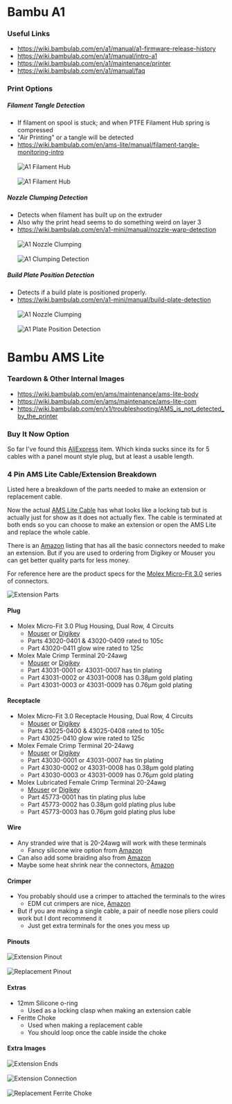 # Bambu A1
### Useful Links
- https://wiki.bambulab.com/en/a1/manual/a1-firmware-release-history
- https://wiki.bambulab.com/en/a1/manual/intro-a1
- https://wiki.bambulab.com/en/a1/maintenance/printer
- https://wiki.bambulab.com/en/a1/manual/faq

### Print Options
##### Filament Tangle Detection
- If filament on spool is stuck; and when PTFE Filament Hub spring is compressed
- "Air Printing" or a tangle will be detected
- https://wiki.bambulab.com/en/ams-lite/manual/filament-tangle-monitoring-intro
<br><br>![A1 Filament Hub](images/a1-filament_hub.webp "A1 Filament Hub")
<br><br>![A1 Filament Hub](images/a1-filament_hub.gif "A1 Filament Hub")

##### Nozzle Clumping Detection
- Detects when filament has built up on the extruder
- Also why the print head seems to do something weird on layer 3
- https://wiki.bambulab.com/en/a1-mini/manual/nozzle-warp-detection
<br><br>![A1 Nozzle Clumping](images/a1-nozzle_clumping.webp "A1 Nozzle Clumping")
<br><br>![A1 Clumping Detection](images/a1-nozzle_clumping.gif "A1 Clumping Detection")

##### Build Plate Position Detection
- Detects if a build plate is positioned properly.
- https://wiki.bambulab.com/en/a1-mini/manual/build-plate-detection
<br><br>![A1 Nozzle Clumping](images/a1-plate_position.webp "A1 Nozzle Clumping")
<br><br>![A1 Plate Position Detection](images/a1-plate_position.gif "A1 Plate Position Detection")

# Bambu AMS Lite
### Teardown & Other Internal Images
- https://wiki.bambulab.com/en/ams/maintenance/ams-lite-body
- https://wiki.bambulab.com/en/ams/maintenance/ams-lite-com
- https://wiki.bambulab.com/en/x1/troubleshooting/AMS_is_not_detected_by_the_printer

### Buy It Now Option
So far I've found this [AliExpress](https://www.aliexpress.us/item/1005004748228756.html) item. Which kinda sucks since its for 5 cables with a panel mount style plug, but at least a usable length.

### 4 Pin AMS Lite Cable/Extension Breakdown
Listed here a breakdown of the parts needed to make an extension or replacement cable.

Now the actual [AMS Lite Cable](https://ca.store.bambulab.com/products/ams-lite-4-pin-cable) has what looks like a locking tab but is actually just for show as it does not actually flex. The cable is terminated at both ends so you can choose to make an extension or open the AMS Lite and replace the whole cable.

There is an [Amazon](https://www.amazon.ca/Molex-Micro-Fit-Circuits-Receptacle-Terminal/dp/B078Q798L9/) listing that has all the basic connectors needed to make an extension. But if you are used to ordering from Digikey or Mouser you can get better quality parts for less money.

For reference here are the product specs for the [Molex Micro-Fit 3.0](files/PS-43045-001.pdf) series of connectors.

![Extension Parts](images/parts_extension.jpg "Extension Parts")

#### Plug
- Molex Micro-Fit 3.0 Plug Housing, Dual Row, 4 Circuits
  - [Mouser](https://www.mouser.ca/c/connectors/headers-wire-housings/?q=43020&m=Molex&mounting%20style=Cable%20Mount%20%2F%20Free%20Hanging&number%20of%20positions=4%20Position&number%20of%20rows=2%20Row&instock=y) or [Digikey](https://www.digikey.ca/en/products/filter/rectangular-connectors/rectangular-connector-housings/319?s=N4IgjCBcoGwJxVAYygMwIYBsDOBTANCAPZQDaIAzACxwBMdIAuoQA4AuUIAymwE4CWAOwDmIAL6EAHJMQgUkDDgLEyIWgAYKYGAHYmrDpG58hoieDiSE0OWix5CJSOXVNztMDtqz5ihyuc1fRB2TgARIgBXACNMXHFCAFoIG197ZSdyWgo3JKofOyVHVQBWWioYNzExIA)
  - Parts 43020-0401 & 43020-0409 rated to 105c
  - Part 43020-0411 glow wire rated to 125c
- Molex Male Crimp Terminal 20-24awg
  - [Mouser](https://www.mouser.ca/c/connectors/headers-wire-housings/?m=Molex&series=43031&tradename=Micro-Fit%203.0&wire%20gauge=24%20AWG%20to%2020%20AWG&instock=y) or [Digikey](https://www.digikey.ca/en/products/filter/rectangular-connectors/rectangular-connector-contacts/331?s=N4IgjCBcoOwBxVAYygMwIYBsDOBTANCAPZQDa4ALGGAEwIC6hADgC5QgDKLATgJYB2AcxABfQmACccCYhApIGHAWJkQABhD0xIALQRoctFjyESkcjQDMm7Toqz5ikyvMgArG7ANbNB1B4Arspm5G42IiJAA)
  - Part 43031-0001 or 43031-0007 has tin plating
  - Part 43031-0002 or 43031-0008 has 0.38µm gold plating
  - Part 43031-0003 or 43031-0009 has 0.76µm gold plating

#### Receptacle
- Molex Micro-Fit 3.0 Receptacle Housing, Dual Row, 4 Circuits
  - [Mouser](https://www.mouser.ca/c/connectors/headers-wire-housings/?m=Molex&number%20of%20positions=4%20Position&number%20of%20rows=2%20Row&pitch=3%20mm%20%280.118%20in%29&product=Wire%20Housings&tradename=Micro-Fit%203.0&type=Receptacle%20Housings&instock=y) or [Digikey](https://www.digikey.ca/en/products/filter/rectangular-connectors/rectangular-connector-housings/319?s=N4IgjCBcoEwBxVAYygMwIYBsDOBTANCAPZQDaIAzAJwxUBsADCALqEAOALlCAMocBOASwB2AcxABfQnSqIQKSBhwFiZSgBYaNFuy6ReAkeKkg4CaPLRY8hEpHIwGFMHQDsOkJ258hYyYQBWMBg5BSUbVXsNOgCYjy99HyN-cCo4WQsw6xU7ciZmExgwVxDMq2VbNRDWTz0QABEiAFcAI0xcFIBaCDLFbMqomAoWE071UPKI3JAAmFc6EYkJIA)
  - Parts 43025-0400 & 43025-0408 rated to 105c
  - Part 43025-0410 glow wire rated to 125c
- Molex Female Crimp Terminal 20-24awg
  - [Mouser](https://www.mouser.ca/c/connectors/terminals/?m=Molex&product=Terminals&series=43030&tradename=Micro-Fit%203.0&instock=y) or [Digikey](https://www.digikey.ca/en/products/filter/rectangular-connectors/rectangular-connector-contacts/331?s=N4IgjCBcoOwBxVAYygMwIYBsDOBTANCAPZQDa4ALGGAEwIC6hADgC5QgDKLATgJYB2AcxABfQmACccCYhApIGHAWJkQABhD0xIALQRoctFjyESkcjQDMm7Toqz5ikyvMgArG7j2tIkUA)
  - Part 43030-0001 or 43031-0007 has tin plating
  - Part 43030-0002 or 43031-0008 has 0.38µm gold plating
  - Part 43030-0003 or 43031-0009 has 0.76µm gold plating
- Molex Lubricated Female Crimp Terminal 20-24awg
  - [Mouser](https://www.mouser.ca/c/?q=45773-0001) or [Digikey](https://www.digikey.ca/en/products/filter/rectangular-connectors/rectangular-connector-contacts/331?s=N4IgjCBcoOwBxVAYygMwIYBsDOBTANCAPZQDa4ALGGAEwIC6hADgC5QgDKLATgJYB2AcxABfQmACccCYhApIGHAWJkQABhD0xIALQRoctFjyESkcjQDMm7Toqz5ikyvMhLANgCsl61pEigA)
  - Part 45773-0001 has tin plating plus lube
  - Part 45773-0002 has 0.38µm gold plating plus lube
  - Part 45773-0003 has 0.76µm gold plating plus lube


#### Wire
- Any stranded wire that is 20-24awg will work with these terminals
  - Fancy silicone wire option from [Amazon](https://www.amazon.ca/dp/B073RDG2J6?th=1)
- Can also add some braiding also from [Amazon](https://www.amazon.ca/dp/B07FTQ7HM6?th=1)
- Maybe some heat shrink near the connectors, [Amazon](https://www.amazon.ca/900PCS-Heat-Shrink-Tubing-Protector/dp/B09MQ9815Q/)

#### Crimper
- You probably should use a crimper to attached the terminals to the wires
  - EDM cut crimpers are nice, [Amazon](https://www.amazon.ca/gp/product/B086YG8NQB/)
- But if you are making a single cable, a pair of needle nose pliers could work but I dont recommend it
  - Just get extra terminals for the ones you mess up

#### Pinouts
![Extension Pinout](images/pinout_extension.jpg "Extension Pinout")
<br><br>![Replacement Pinout](images/pinout_replacement.jpg "Replacement Pinout")

#### Extras
- 12mm Silicone o-ring
  - Used as a locking clasp when making an extension cable
- Feritte Choke
  - Used when making a replacement cable
  - You should loop once the cable inside the choke

#### Extra Images
![Extension Ends](images/extension_ends.jpg "Extension Ends")
<br><br>![Extension Connection](images/extension_connection.jpg "Extension Connection")
<br><br>![Replacement Ferrite Choke](images/replacement_ferrite.jpg "Replacement Ferrite Choke")

